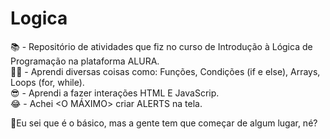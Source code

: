 # Logica
📚 - Repositório de atividades que fiz no curso de Introdução à Lógica de Programação na plataforma ALURA. <br>
🐱‍🏍 - Aprendi diversas coisas como: Funções, Condições (if e else), Arrays, Loops (for, while). <br>
😎 - Aprendi a fazer interações HTML E JavaScrip. <br>
😂 - Achei <O MÁXIMO> criar ALERTS na tela. <br>

🧠Eu sei que é o básico, mas a gente tem que começar de algum lugar, né? 

